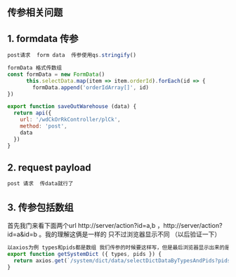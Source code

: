 ## 传参相关问题

## 1. formdata 传参
```js
post请求  form data  传参使用qs.stringify()

formData 格式传数组
const formData = new FormData()
      this.selectData.map(item => item.orderId).forEach(id => {
        formData.append('orderIdArray[]', id)
})

export function saveOutWarehouse (data) {
  return api({
    url: '/wdCkOrRkController/plCk',
    method: 'post',
    data
  })
}
```



## 2. request payload

```js
post 请求  传data就行了
```



## 3. 传参包括数组

首先我门来看下面两个url   http://server/action?id=a,b ，http://server/action?id=a&id=b 。我的理解这俩是一样的 只不过浏览器显示不同 （以后验证一下）

```js
以axios为例 types和pids都是数组 我们传参的时候要这样写，但是最后浏览器显示出来的是逗号拼接的接口也可以请求成功，所以我觉得应该是一样的
export function getSystemDict ({ types, pids }) {
  return axios.get(`/system/dict/data/selectDictDataByTypesAndPids?pids=${pids}&types=${types}`)
}
```













